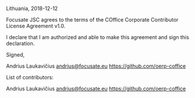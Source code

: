 Lithuania, 2018-12-12

Focusate JSC agrees to the terms of the COffice Corporate Contributor License
Agreement v1.0.

I declare that I am authorized and able to make this agreement and sign this
declaration.

Signed,

Andrius Laukavičius andrius@focusate.eu https://github.com/oerp-coffice

List of contributors:

Andrius Laukavičius andrius@focusate.eu https://github.com/oerp-coffice
